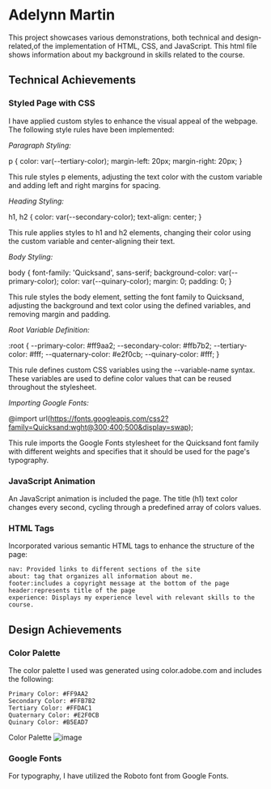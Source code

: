 # Adelynn Martin
This project showcases various demonstrations, both technical and design-related,of the implementation of HTML, CSS, and JavaScript. This html file shows information about my background in skills related to the course.


## Technical Achievements

### Styled Page with CSS

I have applied custom styles to enhance the visual appeal of the webpage. The following style rules have been implemented:

   *Paragraph Styling:*

p {
  color: var(--tertiary-color);
  margin-left: 20px;
  margin-right: 20px;
}

This rule styles p elements, adjusting the text color with the custom variable and adding left and right margins for spacing.

   *Heading Styling:*

h1,
h2 {
  color: var(--secondary-color);
  text-align: center;
}

This rule applies styles to h1 and h2 elements, changing their color using the custom variable and center-aligning their text.

   *Body Styling:*

body {
  font-family: 'Quicksand', sans-serif;
  background-color: var(--primary-color);
  color: var(--quinary-color);
  margin: 0;
  padding: 0;
}

This rule styles the body element, setting the font family to Quicksand, adjusting the background and text color using the defined variables, and removing margin and padding.

   *Root Variable Definition:*

:root {
  --primary-color: #ff9aa2;
  --secondary-color: #ffb7b2;
  --tertiary-color: #fff;
  --quaternary-color: #e2f0cb;
  --quinary-color: #fff;
}

This rule defines custom CSS variables using the --variable-name syntax. These variables are used to define color values that can be reused throughout the stylesheet.

   *Importing Google Fonts:*

@import url(https://fonts.googleapis.com/css2?family=Quicksand:wght@300;400;500&display=swap);

This rule imports the Google Fonts stylesheet for the Quicksand font family with different weights and specifies that it should be used for the page's typography.

### JavaScript Animation

An JavaScript animation is included the page. The title (h1) text color changes every second, cycling through a predefined array of colors values.

### HTML Tags

Incorporated various semantic HTML tags to enhance the structure of the page:

    nav: Provided links to different sections of the site
    about: tag that organizes all information about me.
    footer:includes a copyright message at the bottom of the page
    header:represents title of the page
    experience: Displays my experience level with relevant skills to the course.

## Design Achievements
### Color Palette

The color palette I used was generated using color.adobe.com and includes the following:

    Primary Color: #FF9AA2
    Secondary Color: #FFB7B2
    Tertiary Color: #FFDAC1
    Quaternary Color: #E2F0CB
    Quinary Color: #B5EAD7

Color Palette
![image](https://github.com/abmartin25/a1-abmartin/assets/101657738/43bea5cb-736e-4009-ace2-f737c9c0d62c)

### Google Fonts

For typography, I have utilized the Roboto font from Google Fonts. 
